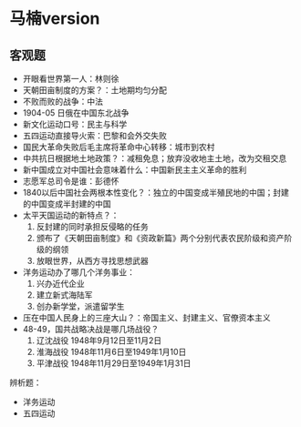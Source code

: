 # 马楠version
## 客观题
- 开眼看世界第一人：林则徐
- 天朝田亩制度的方案？：土地期均匀分配
- 不败而败的战争：中法
- 1904-05 日俄在中国东北战争
- 新文化运动口号：民主与科学
- 五四运动直接导火索：巴黎和会外交失败
- 国民大革命失败后毛主席将革命中心转移：城市到农村
- 中共抗日根据地土地政策？：减租免息；放弃没收地主土地，改为交租交息
- 新中国成立对中国社会意味着什么：中国新民主主义革命的胜利
- 志愿军总司令是谁：彭德怀
- 1840以后中国社会两根本性变化？：独立的中国变成半殖民地的中国；封建的中国变成半封建的中国
- 太平天国运动的新特点？：
  1. 反封建的同时承担反侵略的任务
  2. 颁布了《天朝田亩制度》和《资政新篇》两个分别代表农民阶级和资产阶级的纲领
  3. 放眼世界，从西方寻找思想武器
- 洋务运动办了哪几个洋务事业：
  1. 兴办近代企业
  2. 建立新式海陆军
  3. 创办新学堂，派遣留学生
- 压在中国人民身上的三座大山？：帝国主义、封建主义、官僚资本主义
- 48-49，国共战略决战是哪几场战役？
  1. 辽沈战役 1948年9月12日至11月2日
  2. 淮海战役 1948年11月6日至1949年1月10日
  3. 平津战役 1948年11月29日至1949年1月31日

辨析题：  
- 洋务运动
- 五四运动